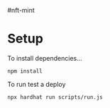 #nft-mint


# Setup
To install dependencies...
```
npm install
```

To run test a deploy
```
npx hardhat run scripts/run.js
```
